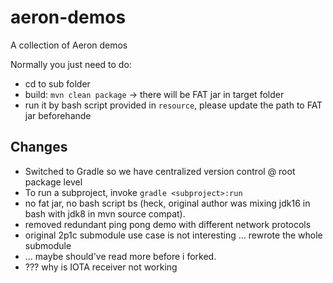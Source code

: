 # aeron-demos
A collection of Aeron demos

Normally you just need to do:
- cd to sub folder
- build: ```mvn clean package``` -> there will be FAT jar in target folder
- run it by bash script provided in ```resource```, please update the path to FAT jar beforehande

## Changes

- Switched to Gradle so we have centralized version control @ root package level
- To run a subproject, invoke ```gradle <subproject>:run```
- no fat jar, no bash script bs (heck, original author was mixing jdk16 in bash with jdk8 in mvn source compat).
- removed redundant ping pong demo with different network protocols
- original 2p1c submodule use case is not interesting ... rewrote the whole submodule
- ... maybe should've read more before i forked.
- ??? why is IOTA receiver not working